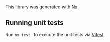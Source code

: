 #

This library was generated with [Nx](https://nx.dev).

## Running unit tests

Run `nx test ` to execute the unit tests via [Vitest](https://vitest.dev/).
